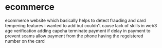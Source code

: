# ecommerce
ecommerce website which basically helps to detect frauding and card tempering
features i wanted to add but couldn't cause lack of skills in web3
age verification adding capcha
terminate payment if delay in payment to prevent scams
allow payment from the phone having the regeistered number on the card

